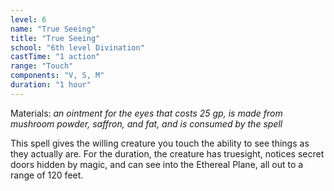 ```yaml
---
level: 6
name: "True Seeing"
title: "True Seeing"
school: "6th level Divination"
castTime: "1 action"
range: "Touch"
components: "V, S, M"
duration: "1 hour"
---
```


Materials: *an ointment for the eyes that costs 25 gp, is made from mushroom powder, saffron, and fat, and is consumed by the spell*

This spell gives the willing creature you touch the ability to see things as they actually are. For the duration, the creature has truesight, notices secret doors hidden by magic, and can see into the Ethereal Plane, all out to a range of 120 feet.
